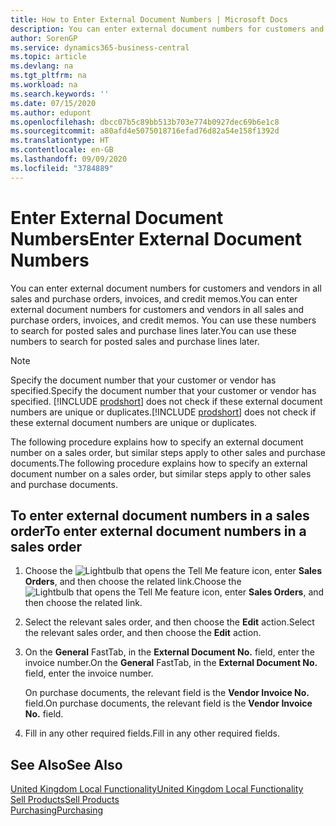 ```yaml
---
title: How to Enter External Document Numbers | Microsoft Docs
description: You can enter external document numbers for customers and vendors in all sales and purchase orders, invoices, and credit memos. You can use these numbers to search for posted sales and purchase lines later.
author: SorenGP
ms.service: dynamics365-business-central
ms.topic: article
ms.devlang: na
ms.tgt_pltfrm: na
ms.workload: na
ms.search.keywords: ''
ms.date: 07/15/2020
ms.author: edupont
ms.openlocfilehash: dbcc07b5c89bb513b703e774b0927dec69b6e1c8
ms.sourcegitcommit: a80afd4e5075018716efad76d82a54e158f1392d
ms.translationtype: HT
ms.contentlocale: en-GB
ms.lasthandoff: 09/09/2020
ms.locfileid: "3784889"
---
```

# <a name="enter-external-document-numbers"></a><span data-ttu-id="e6de6-104">Enter External Document Numbers</span><span class="sxs-lookup"><span data-stu-id="e6de6-104">Enter External Document Numbers</span></span>

<span data-ttu-id="e6de6-105">You can enter external document numbers for customers and vendors in all sales and purchase orders, invoices, and credit memos.</span><span class="sxs-lookup"><span data-stu-id="e6de6-105">You can enter external document numbers for customers and vendors in all sales and purchase orders, invoices, and credit memos.</span></span> <span data-ttu-id="e6de6-106">You can use these numbers to search for posted sales and purchase lines later.</span><span class="sxs-lookup"><span data-stu-id="e6de6-106">You can use these numbers to search for posted sales and purchase lines later.</span></span>  

> [!NOTE]
> <span data-ttu-id="e6de6-107">Specify the document number that your customer or vendor has specified.</span><span class="sxs-lookup"><span data-stu-id="e6de6-107">Specify the document number that your customer or vendor has specified.</span></span> <span data-ttu-id="e6de6-108">[!INCLUDE [prodshort](../../includes/prodshort.md)] does not check if these external document numbers are unique or duplicates.</span><span class="sxs-lookup"><span data-stu-id="e6de6-108">[!INCLUDE [prodshort](../../includes/prodshort.md)] does not check if these external document numbers are unique or duplicates.</span></span>

<span data-ttu-id="e6de6-109">The following procedure explains how to specify an external document number on a sales order, but similar steps apply to other sales and purchase documents.</span><span class="sxs-lookup"><span data-stu-id="e6de6-109">The following procedure explains how to specify an external document number on a sales order, but similar steps apply to other sales and purchase documents.</span></span>

## <a name="to-enter-external-document-numbers-in-a-sales-order"></a><span data-ttu-id="e6de6-110">To enter external document numbers in a sales order</span><span class="sxs-lookup"><span data-stu-id="e6de6-110">To enter external document numbers in a sales order</span></span>  

1. <span data-ttu-id="e6de6-111">Choose the ![Lightbulb that opens the Tell Me feature](../../media/ui-search/search_small.png "Tell me what you want to do") icon, enter **Sales Orders**, and then choose the related link.</span><span class="sxs-lookup"><span data-stu-id="e6de6-111">Choose the ![Lightbulb that opens the Tell Me feature](../../media/ui-search/search_small.png "Tell me what you want to do") icon, enter **Sales Orders**, and then choose the related link.</span></span>  
2. <span data-ttu-id="e6de6-112">Select the relevant sales order, and then choose the **Edit** action.</span><span class="sxs-lookup"><span data-stu-id="e6de6-112">Select the relevant sales order, and then choose the **Edit** action.</span></span>  
3. <span data-ttu-id="e6de6-113">On the **General** FastTab, in the **External Document No.** field, enter the invoice number.</span><span class="sxs-lookup"><span data-stu-id="e6de6-113">On the **General** FastTab, in the **External Document No.** field, enter the invoice number.</span></span>  

    <span data-ttu-id="e6de6-114">On purchase documents, the relevant field is the **Vendor Invoice No.** field.</span><span class="sxs-lookup"><span data-stu-id="e6de6-114">On purchase documents, the relevant field is the **Vendor Invoice No.** field.</span></span>
4. <span data-ttu-id="e6de6-115">Fill in any other required fields.</span><span class="sxs-lookup"><span data-stu-id="e6de6-115">Fill in any other required fields.</span></span>  

## <a name="see-also"></a><span data-ttu-id="e6de6-116">See Also</span><span class="sxs-lookup"><span data-stu-id="e6de6-116">See Also</span></span>

[<span data-ttu-id="e6de6-117">United Kingdom Local Functionality</span><span class="sxs-lookup"><span data-stu-id="e6de6-117">United Kingdom Local Functionality</span></span>](united-kingdom-local-functionality.md)  
[<span data-ttu-id="e6de6-118">Sell Products</span><span class="sxs-lookup"><span data-stu-id="e6de6-118">Sell Products</span></span>](../../sales-how-sell-products.md)  
[<span data-ttu-id="e6de6-119">Purchasing</span><span class="sxs-lookup"><span data-stu-id="e6de6-119">Purchasing</span></span>](../../purchasing-manage-purchasing.md)  
